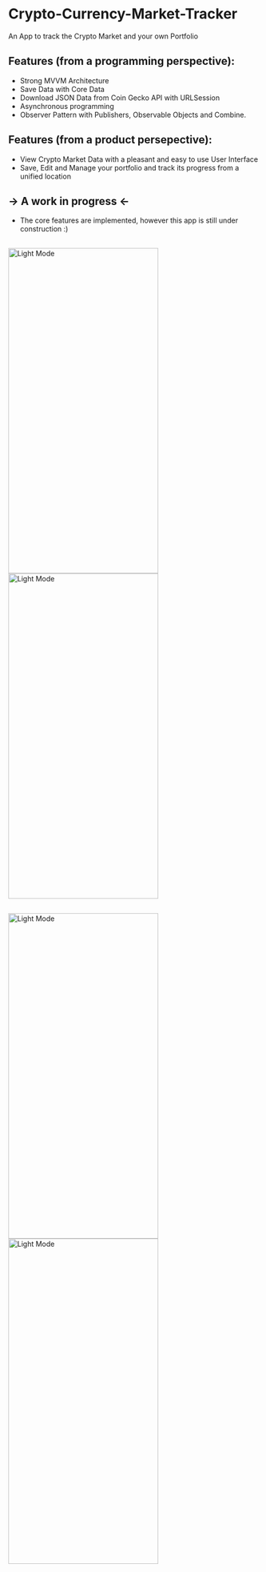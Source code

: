 # Crypto-Currency-Market-Tracker

An App to track the Crypto Market and your own Portfolio

## Features (from a programming perspective):
   - Strong MVVM Architecture
   - Save Data with Core Data
   - Download JSON Data from Coin Gecko API with URLSession
   - Asynchronous programming
   - Observer Pattern with Publishers, Observable Objects and Combine.

## Features (from a product persepective):
   - View Crypto Market Data with a pleasant and easy to use User Interface
   - Save, Edit and Manage your portfolio and track its progress from a unified location

## -> A work in progress <-
- The core features are implemented, however this app is still under construction :)

##

<span>
<img src="https://user-images.githubusercontent.com/53566395/228421195-601b9fd1-0626-4746-b6da-7ffa700d09b8.png" alt="Light Mode" width="300" height="650" align="left">
</span>&emsp;<span>
   <img src="https://user-images.githubusercontent.com/53566395/229425952-7c85c16b-c447-4ca6-a171-7b7fde5d71a5.png" alt="Light Mode" width="300" height="650" align="middle">
  </span>
  
##
  
<span>
<img src="https://user-images.githubusercontent.com/53566395/229426177-f0552880-6918-4d48-a6ab-e58f1a7e7887.png" alt="Light Mode" width="300" height="650" align="left">
</span>&emsp;<span>
   <img src="https://user-images.githubusercontent.com/53566395/229425967-4ed1da2e-b6b2-4af9-ba91-b83570b19785.png" alt="Light Mode" width="300" height="650" align="middle">
  </span>
